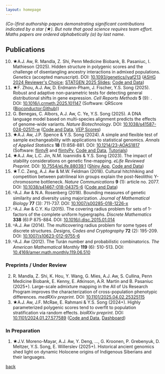 ```yaml
---
layout: homepage
---
```


*(Co-)first authorship papers demonstrating significant contributions indicated by a star (★). But note that good science requires team effort. Maths papers are ordered alphabetically (α) by last name.*

## Publications
10. ★A.J. Aw, R. Mandla, Z. Shi, Penn Medicine Biobank, B. Pasaniuc, I. Mathieson (2025). Hidden structure in polygenic scores and the challenge of disentangling ancestry interactions in admixed populations. *Genetics* (accepted manuscript). DOI: [10.1093/genetics/iyaf213](https://doi.org/10.1093/genetics/iyaf213) ([ASHG 2024 Reviewer's Choice](https://www.ashg.org/wp-content/uploads/2024/10/ASHG2024-PosterAbstracts.pdf); [STATGEN 2025 Slides](https://alanaw1.github.io/assets/files/AAw_STATGEN2025_SlideDeck.pdf); [Code and Data](https://github.com/mathilab/GxA_Interaction))
9. ★F. Zhou, A.J. Aw, D. Erdmann-Pham, J. Fischer, Y.S. Song (2025). Robust and adaptive non-parametric tests for detecting general distributional shifts in gene expression. *Cell Reports Methods* **5** (9): . DOI: [10.1016/j.crmeth.2025.101147](https://doi.org/10.1016/j.crmeth.2025.101147) (Software: QRScore ([Bioconductor](https://doi.org/doi:10.18129/B9.bioc.QRscore),[Github](https://github.com/songlab-cal/QRscore)))
8. G. Benegas, C. Albors, A.J. Aw, C. Ye, Y.S. Song (2025). A DNA language model based on multi-species alignment predicts the effects of genome-wide variants. *Nature Biotechnology*. DOI: [10.1038/s41587-024-02511-w](https://doi.org/10.1038/s41587-024-02511-w) ([Code and Data](https://github.com/songlab-cal/gpn#gpn-msa), [VEP Scores](https://huggingface.co/collections/songlab/gpn-msa-65319280c93c85e11c803887))
7. ★A.J. Aw, J.P. Spence & Y.S. Song (2024). A simple and flexible test of sample exchangeability with applications to statistical genomics. *Annals of Applied Statistics* **18** (1):858-881. DOI: [10.1214/23-AOAS1817](https://doi.org/10.1214/23-AOAS1817) (Software: [flintyR](https://cran.rstudio.com/web/packages/flintyR/index.html) and [flintyPy](https://pypi.org/project/flintypy/), [Code and Data](https://github.com/songlab-cal/flinty), [Tutorials](https://alanaw1.github.io/flintyR/))
6. ★A.J. Aw, L.C. Jin, N.M. Ioannidis & Y.S. Song (2023). The impact of stability considerations on genetic fine-mapping. *eLife Reviewed Preprint*. DOI: [10.7554/eLife.88039.1](https://doi.org/10.7554/eLife.88039.1) ([Shiny App](https://alan-aw.shinyapps.io/stability_v0/), [Code and Data](https://github.com/songlab-cal/StableFM))
5. ★T.C. Zeng, A.J. Aw & M.W. Feldman (2018). Cultural hitchhiking and competition between patrilineal kin groups explain the post-Neolithic Y-chromosome bottleneck. *Nature Communications* **9** (1): article no. 2077. DOI: [10.1038/s41467-018-04375-6](https://doi.org/10.1038/s41467-018-04375-6) ([Code and Data](https://github.com/alanaw1/CulturalHitchhiking))
4. ᵅA.J. Aw & N.A. Rosenberg (2018). Bounding measures of genetic similarity and diversity using majorization. *Journal of Mathematical Biology* **77** (3): 711-737. DOI: [10.1007/s00285-018-1226-x](https://doi.org/10.1007/s00285-018-1226-x) 
3. ᵅA.J. Aw & C.Y. Ku (2015). The covering radius problem for sets of 1-factors of the complete uniform hypergraphs. *Discrete Mathematics* **338** (6):P 875-884. DOI: [10.1016/j.disc.2015.01.014](https://doi.org/10.1016/j.disc.2015.01.014)
2. ᵅA.J. Aw (2014). The multicovering radius problem for some types of discrete structures. *Designs, Codes and Cryptography* **72** (2): 195-209. DOI: [10.1007/s10623-012-9755-6](https://doi.org/10.1007/s10623-012-9755-6) 
1. ᵅA.J. Aw (2012). The Turán number and probabilistic combinatorics. *The American Mathematical Monthly* **119** (6): 510-513. DOI: [10.4169/amer.math.monthly.119.06.510](https://doi.org/10.4169/amer.math.monthly.119.06.510)

### Preprints / Under Review

2. R. Mandla, Z. Shi, K. Hou, Y. Wang, G. Mies, A.J. Aw, S. Cullina, Penn Medicine Biobank, E. Kenny, E. Atkinson, A.R. Martin and B. Pasaniuc (2025+). Large-scale admixture mapping in the All of Us Research Program improves the characterization of cross-population phenotypic differences. *medRXiv preprint*. DOI: [10.1101/2025.04.02.25325115](https://doi.org/10.1101/2025.04.02.25325115)
1. ★A.J. Aw, J.F. McRae, E. Rahmani & Y.S. Song (2024+). Highly parameterized polygenic scores tend to overfit to population stratification via random effects. *bioRXiv preprint*. DOI: [10.1101/2024.01.27.577589](https://doi.org/10.1101/2024.01.27.577589) ([Code and Data](https://github.com/songlab-cal/StratPGS), [Dashboard](https://alan-aw.shinyapps.io/stratPGS_v0/))

### In Preparation

1. ★J.V. Moreno-Mayar, A.J. Aw, Y. Deng, ..., G. Kroonen, P. Grebenyuk, D. Meltzer, Y.S. Song, E. Willerslev (2025+). Historical ancient genomics shed light on dynamic Holocene origins of Indigenous Siberians and their languages.

[back](./)